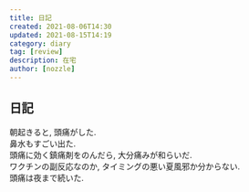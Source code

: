 ```yaml
---
title: 日記
created: 2021-08-06T14:30
updated: 2021-08-15T14:19
category: diary
tag: [review]
description: 在宅
author: [nozzle]
---
```


## 日記
朝起きると, 頭痛がした.  
鼻水もすごい出た.  
頭痛に効く鎮痛剤をのんだら, 大分痛みが和らいだ.  
ワクチンの副反応なのか, タイミングの悪い夏風邪か分からない.  
頭痛は夜まで続いた.  

